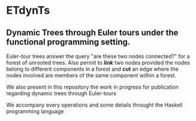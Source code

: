 # ETdynTs
## Dynamic Trees through Euler tours under the functional programming setting.

Euler-tour trees answer  the query "are these two nodes connected?" for a forest of unrooted trees. Also permit to **_link_** two nodes provided the nodes belong to different components in a forest and **_cut_** an edge where the nodes involved are members of the same component within a forest.

We also present in this repository the work in progress for publication regarding dynamic trees through Euler-tours

We accompany every operations and some details throught the Haskell programming language
